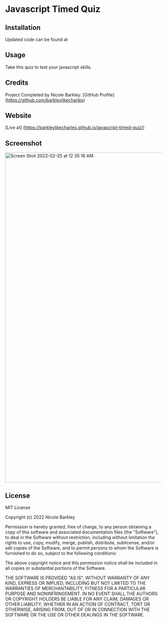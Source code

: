 # Javascript Timed Quiz

## Installation
Updated code can be found at 

## Usage
Take this quiz to test your javascript skills. 

## Credits  
Project Completed by Nicole Barkley. [GitHub Profile] (https://github.com/barkleylikecharles)

## Website
[Live at] (https://barkleylikecharles.github.io/javascript-timed-quiz/)

## Screenshot
<img width="1061" alt="Screen Shot 2022-02-25 at 12 35 16 AM" src="https://user-images.githubusercontent.com/97490354/155660409-6ae3c6b8-3c6d-441b-8be6-18a3015d2209.png">

## License

MIT License

Copyright (c) 2022 Nicole Barkley

Permission is hereby granted, free of charge, to any person obtaining a copy
of this software and associated documentation files (the "Software"), to deal
in the Software without restriction, including without limitation the rights
to use, copy, modify, merge, publish, distribute, sublicense, and/or sell
copies of the Software, and to permit persons to whom the Software is
furnished to do so, subject to the following conditions:

The above copyright notice and this permission notice shall be included in all
copies or substantial portions of the Software.

THE SOFTWARE IS PROVIDED "AS IS", WITHOUT WARRANTY OF ANY KIND, EXPRESS OR
IMPLIED, INCLUDING BUT NOT LIMITED TO THE WARRANTIES OF MERCHANTABILITY,
FITNESS FOR A PARTICULAR PURPOSE AND NONINFRINGEMENT. IN NO EVENT SHALL THE
AUTHORS OR COPYRIGHT HOLDERS BE LIABLE FOR ANY CLAIM, DAMAGES OR OTHER
LIABILITY, WHETHER IN AN ACTION OF CONTRACT, TORT OR OTHERWISE, ARISING FROM,
OUT OF OR IN CONNECTION WITH THE SOFTWARE OR THE USE OR OTHER DEALINGS IN THE
SOFTWARE.